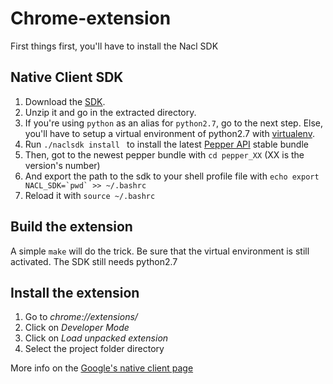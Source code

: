 # Chrome-extension

First things first, you'll have to install the Nacl SDK

## Native Client SDK

1. Download the [SDK](https://storage.googleapis.com/nativeclient-mirror/nacl/nacl_sdk/nacl_sdk.zip).
2. Unzip it and go in the extracted directory.
3. If you're using ```python``` as an alias for ```python2.7```, go to the next step. Else, you'll have to setup a virtual environment of python2.7 with [virtualenv](https://virtualenv.pypa.io/en/latest/).
4. Run ```./naclsdk install ``` to install the latest [Pepper API](https://developer.chrome.com/native-client/pepper_stable) stable bundle
5. Then, got to the newest pepper bundle with ```cd pepper_XX``` (XX is the version's number)
6. And export the path to the sdk to your shell profile file with ```echo export NACL_SDK=`pwd` >> ~/.bashrc```
7. Reload it with ```source ~/.bashrc```

## Build the extension
A simple ```make``` will do the trick. Be sure that the virtual environment is still activated. The SDK still needs python2.7

## Install the extension

1. Go to *chrome://extensions/*
2. Click on *Developer Mode*
3. Click on *Load unpacked extension*
5. Select the project folder directory

More info on the [Google's native client page](https://developer.chrome.com/native-client)
